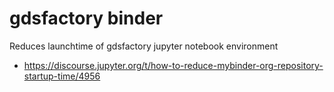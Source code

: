 # gdsfactory binder

Reduces launchtime of gdsfactory jupyter notebook environment

- https://discourse.jupyter.org/t/how-to-reduce-mybinder-org-repository-startup-time/4956
